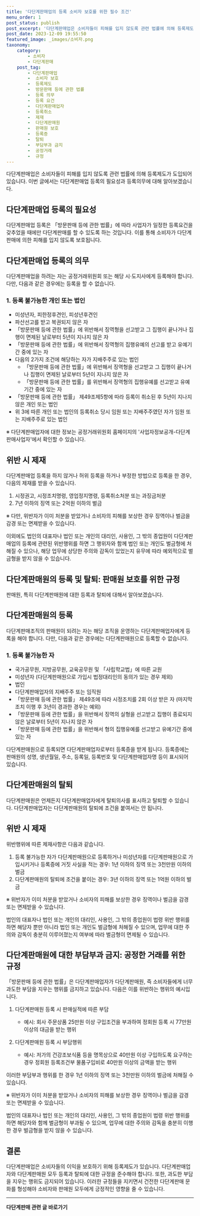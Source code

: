```yaml
---
title: '다단계판매업의 등록 소비자 보호를 위한 필수 조건'
menu_order: 1
post_status: publish
post_excerpt: '다단계판매업은 소비자들이 피해를 입지 않도록 관련 법률에 의해 등록제도가 도입되어 있습니다. 이번 글에서는 다단계판매업 등록의 필요성과 등록의무에 대해 알아보겠습니다.'
post_date: 2023-12-09 19:55:50
featured_image: _images/소비자.png
taxonomy:
    category:
        - 소비자
        - 다단계판매
    post_tag:
        - 다단계판매업
        -  소비자 보호
        -  등록제도
        -  방문판매 등에 관한 법률
        -  등록 의무
        -  등록 요건
        -  다단계판매업자
        -  등록취소
        -  제재
        -  다단계판매원
        -  판매원 보호
        -  등록증
        -  탈퇴
        -  부담부과 금지
        -  공정거래
        -  규정
---
```



다단계판매업은 소비자들이 피해를 입지 않도록 관련 법률에 의해 등록제도가 도입되어 있습니다. 이번 글에서는 다단계판매업 등록의 필요성과 등록의무에 대해 알아보겠습니다.

## 다단계판매업 등록의 필요성

다단계판매업 등록은 「방문판매 등에 관한 법률」에 따라 사업자가 일정한 등록요건을 갖추었을 때에만 다단계판매를 할 수 있도록 하는 것입니다. 이를 통해 소비자가 다단계판매에 의한 피해를 입지 않도록 보호됩니다. 

## 다단계판매업 등록의 의무

다단계판매업을 하려는 자는 공정거래위원회 또는 해당 시·도지사에게 등록해야 합니다. 다만, 다음과 같은 경우에는 등록을 할 수 없습니다.

### 1. 등록 불가능한 개인 또는 법인
   - 미성년자, 피한정후견인, 피성년후견인
   - 파산선고를 받고 복권되지 않은 자
   - 「방문판매 등에 관한 법률」에 위반해서 징역형을 선고받고 그 집행이 끝나거나 집행이 면제된 날로부터 5년이 지나지 않은 자
   - 「방문판매 등에 관한 법률」에 위반해서 징역형의 집행유예의 선고를 받고 유예기간 중에 있는 자
   - 다음의 2가지 조건에 해당하는 자가 지배주주로 있는 법인
       - 「방문판매 등에 관한 법률」에 위반해서 징역형을 선고받고 그 집행이 끝나거나 집행이 면제된 날로부터 5년이 지나지 않은 자
       - 「방문판매 등에 관한 법률」를 위반해서 징역형의 집행유예를 선고받고 유예기간 중에 있는 자
   - 「방문판매 등에 관한 법률」 제49조제5항에 따라 등록이 취소된 후 5년이 지나지 않은 개인 또는 법인
   - 위 3에 따른 개인 또는 법인의 등록취소 당시 임원 또는 지배주주였던 자가 임원 또는 지배주주로 있는 법인

※ 다단계판매업자에 대한 정보는 공정거래위원회 홈페이지의 '사업자정보공개-다단계판매사업자'에서 확인할 수 있습니다.

## 위반 시 제재

다단계판매업 등록을 하지 않거나 허위 등록을 하거나 부정한 방법으로 등록을 한 경우, 다음의 제재를 받을 수 있습니다.
1. 시정권고, 시정조치명령, 영업정지명령, 등록취소처분 또는 과징금처분
2. 7년 이하의 징역 또는 2억원 이하의 벌금

※ 다만, 위반자가 이미 처분을 받았거나 소비자의 피해를 보상한 경우 징역이나 벌금을 감경 또는 면제받을 수 있습니다.

이외에도 법인의 대표자나 법인 또는 개인의 대리인, 사용인, 그 밖의 종업원이 다단계판매업의 등록에 관련된 위반행위를 하면 그 행위자와 함께 법인 또는 개인도 벌금형에 처해질 수 있으나, 해당 업무에 상당한 주의와 감독이 있었는지 유무에 따라 예외적으로 벌금형을 받지 않을 수 있습니다.

## 다단계판매원의 등록 및 탈퇴: 판매원 보호를 위한 규정

판매원, 특히 다단계판매원에 대한 등록과 탈퇴에 대해서 알아보겠습니다.

## 다단계판매원의 등록

다단계판매조직의 판매원이 되려는 자는 해당 조직을 운영하는 다단계판매업자에게 등록을 해야 합니다. 다만, 다음과 같은 경우에는 다단계판매원으로 등록할 수 없습니다.

### 1. 등록 불가능한 자
   - 국가공무원, 지방공무원, 교육공무원 및 「사립학교법」에 따른 교원
   - 미성년자 (다단계판매원으로 가입시 법정대리인의 동의가 있는 경우 제외)
   - 법인
   - 다단계판매업자의 지배주주 또는 임직원
   - 「방문판매 등에 관한 법률」 제49조에 따라 시정조치를 2회 이상 받은 자 (마지막 조치 이행 후 3년이 경과한 경우는 예외)
   - 「방문판매 등에 관한 법률」을 위반해서 징역의 실형을 선고받고 집행이 종료되지 않은 날로부터 5년이 지나지 않은 자
   - 「방문판매 등에 관한 법률」을 위반해서 형의 집행유예를 선고받고 유예기간 중에 있는 자

다단계판매원으로 등록되면 다단계판매업자로부터 등록증을 받게 됩니다. 등록증에는 판매원의 성명, 생년월일, 주소, 등록일, 등록번호 및 다단계판매업자명 등이 표시되어 있습니다.

## 다단계판매원의 탈퇴

다단계판매원은 언제든지 다단계판매업자에게 탈퇴의사를 표시하고 탈퇴할 수 있습니다. 다단계판매업자는 다단계판매원의 탈퇴에 조건을 붙여서는 안 됩니다.

## 위반 시 제재

위반행위에 따른 제재사항은 다음과 같습니다.
1. 등록 불가능한 자가 다단계판매원으로 등록하거나 미성년자를 다단계판매원으로 가입시키거나 등록증에 거짓 사실을 적는 경우: 1년 이하의 징역 또는 3천만원 이하의 벌금
2. 다단계판매원의 탈퇴에 조건을 붙이는 경우: 3년 이하의 징역 또는 1억원 이하의 벌금

※ 위반자가 이미 처분을 받았거나 소비자의 피해를 보상한 경우 징역이나 벌금을 감경 또는 면제받을 수 있습니다.

법인의 대표자나 법인 또는 개인의 대리인, 사용인, 그 밖의 종업원이 법령 위반 행위를 하면 해당자 뿐만 아니라 법인 또는 개인도 벌금형에 처해질 수 있으며, 업무에 대한 주의와 감독이 충분히 이루어졌는지 여부에 따라 벌금형이 면제될 수 있습니다.

## 다단계판매원에 대한 부담부과 금지: 공정한 거래를 위한 규정

「방문판매 등에 관한 법률」은 다단계판매업자가 다단계판매원, 즉 소비자들에게 너무 과도한 부담을 지우는 행위를 금지하고 있습니다. 다음은 이를 위반하는 행위의 예시입니다.

1. 다단계판매원 등록 시 판매실적에 따른 부담
   - 예시: 회사 주문상품 25만원 이상 구입조건을 부과하여 정회원 등록 시 77만원 이상의 대금을 받는 행위

2. 다단계판매원 등록 시 부담행위
   - 예시: 저가의 건강조보식품 등을 명목상으로 40만원 이상 구입하도록 요구하는 경우 정회원 등록조건부 물품구입비로 40만원 이상의 금액을 받는 행위

이러한 부담부과 행위를 한 경우 1년 이하의 징역 또는 3천만원 이하의 벌금에 처해질 수 있습니다. 

※ 위반자가 이미 처분을 받았거나 소비자의 피해를 보상한 경우 징역이나 벌금을 감경 또는 면제받을 수 있습니다.

법인의 대표자나 법인 또는 개인의 대리인, 사용인, 그 밖의 종업원이 법령 위반 행위를 하면 해당자와 함께 벌금형이 부과될 수 있으며, 업무에 대한 주의와 감독을 충분히 이행한 경우 벌금형을 받지 않을 수 있습니다.

## 결론

다단계판매업은 소비자들의 이익을 보호하기 위해 등록제도가 있습니다. 다단계판매업자와 다단계판매원 모두 등록과 탈퇴에 대한 규정을 준수해야 합니다. 또한, 과도한 부담을 지우는 행위도 금지되어 있습니다. 이러한 규정들을 지키면서 건전한 다단계판매 문화를 형성해야 소비자와 판매원 모두에게 긍정적인 영향을 줄 수 있습니다.


<!-- wp:separator -->
<hr class="wp-block-separator has-alpha-channel-opacity"/>
<!-- /wp:separator -->

<!-- wp:group {"backgroundColor":"base","layout":{"type":"constrained"}} -->
<div class="wp-block-group has-base-background-color has-background"><!-- wp:paragraph {"align":"center","fontSize":"medium"} -->
<p class="has-text-align-center has-large-font-size"><strong>다단계판매 관련 글 바로가기</strong></p>
<!-- /wp:paragraph -->


<!-- wp:latest-posts
{"categories":[{"id":30694,"count":19,"description":"","link":"https://uknowlaw.com/category/%eb%8b%a4%eb%8b%a8%ea%b3%84%ed%8c%90%eb%a7%a4/","name":"다단계판매","slug":"다단계판매","taxonomy":"category","parent":0,"meta":[],"_links":{"self":[{"href":"https://uknowlaw.com/wp-json/wp/v2/categories/30694"}],"collection":[{"href":"https://uknowlaw.com/wp-json/wp/v2/categories"}],"about":[{"href":"https://uknowlaw.com/wp-json/wp/v2/taxonomies/category"}],"wp:post_type":[{"href":"https://uknowlaw.com/wp-json/wp/v2/posts?categories=30694"}],"curies":[{"name":"wp","href":"https://api.w.org/{rel}","templated":true}]}}],"postsToShow":100,"excerptLength":28,"postLayout":"grid","columns":2,"featuredImageAlign":"left","featuredImageSizeSlug":"large","fontSize":"small"} /--></div>
<!-- /wp:group -->
